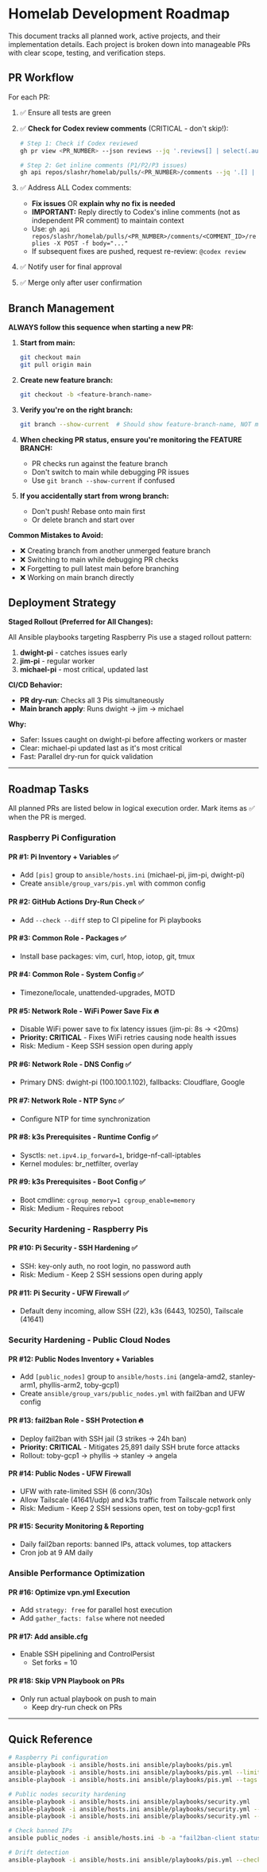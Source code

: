 # Homelab Development Roadmap

This document tracks all planned work, active projects, and their implementation details.
Each project is broken down into manageable PRs with clear scope, testing, and verification steps.

## PR Workflow

For each PR:

1. ✅ Ensure all tests are green

2. ✅ **Check for Codex review comments** (CRITICAL - don't skip!):

   ```bash
   # Step 1: Check if Codex reviewed
   gh pr view <PR_NUMBER> --json reviews --jq '.reviews[] | select(.author.login == "chatgpt-codex-connector") | {state: .state}'

   # Step 2: Get inline comments (P1/P2/P3 issues)
   gh api repos/slashr/homelab/pulls/<PR_NUMBER>/comments --jq '.[] | {id: .id, author: .user.login, path: .path, line: .line, body: .body}'
   ```

3. ✅ Address ALL Codex comments:
   - **Fix issues** OR **explain why no fix is needed**
   - **IMPORTANT:** Reply directly to Codex's inline comments (not as independent PR comment) to maintain context
   - Use: `gh api repos/slashr/homelab/pulls/<PR_NUMBER>/comments/<COMMENT_ID>/replies -X POST -f body="..."`
   - If subsequent fixes are pushed, request re-review: `@codex review`

4. ✅ Notify user for final approval

5. ✅ Merge only after user confirmation

## Branch Management

**ALWAYS follow this sequence when starting a new PR:**

1. **Start from main:**

   ```bash
   git checkout main
   git pull origin main
   ```

2. **Create new feature branch:**

   ```bash
   git checkout -b <feature-branch-name>
   ```

3. **Verify you're on the right branch:**

   ```bash
   git branch --show-current  # Should show feature-branch-name, NOT main
   ```

4. **When checking PR status, ensure you're monitoring the FEATURE BRANCH:**
   - PR checks run against the feature branch
   - Don't switch to main while debugging PR issues
   - Use `git branch --show-current` if confused

5. **If you accidentally start from wrong branch:**
   - Don't push! Rebase onto main first
   - Or delete branch and start over

**Common Mistakes to Avoid:**

- ❌ Creating branch from another unmerged feature branch
- ❌ Switching to main while debugging PR checks
- ❌ Forgetting to pull latest main before branching
- ❌ Working on main branch directly

## Deployment Strategy

**Staged Rollout (Preferred for All Changes):**

All Ansible playbooks targeting Raspberry Pis use a staged rollout pattern:

1. **dwight-pi** - catches issues early
2. **jim-pi** - regular worker
3. **michael-pi** - most critical, updated last

**CI/CD Behavior:**

- **PR dry-run**: Checks all 3 Pis simultaneously
- **Main branch apply**: Runs dwight → jim → michael

**Why:**

- Safer: Issues caught on dwight-pi before affecting workers or master
- Clear: michael-pi updated last as it's most critical
- Fast: Parallel dry-run for quick validation

---

## Roadmap Tasks

All planned PRs are listed below in logical execution order. Mark items as ✅ when the PR is merged.

### Raspberry Pi Configuration

#### PR #1: Pi Inventory + Variables ✅
- Add `[pis]` group to `ansible/hosts.ini` (michael-pi, jim-pi, dwight-pi)
- Create `ansible/group_vars/pis.yml` with common config

#### PR #2: GitHub Actions Dry-Run Check ✅
- Add `--check --diff` step to CI pipeline for Pi playbooks

#### PR #3: Common Role - Packages ✅
- Install base packages: vim, curl, htop, iotop, git, tmux

#### PR #4: Common Role - System Config ✅
- Timezone/locale, unattended-upgrades, MOTD

#### PR #5: Network Role - WiFi Power Save Fix 🔥
- Disable WiFi power save to fix latency issues (jim-pi: 8s → <20ms)
- **Priority: CRITICAL** - Fixes WiFi retries causing node health issues
- Risk: Medium - Keep SSH session open during apply

#### PR #6: Network Role - DNS Config ✅
- Primary DNS: dwight-pi (100.100.1.102), fallbacks: Cloudflare, Google

#### PR #7: Network Role - NTP Sync ✅
- Configure NTP for time synchronization

#### PR #8: k3s Prerequisites - Runtime Config ✅
- Sysctls: `net.ipv4.ip_forward=1`, bridge-nf-call-iptables
- Kernel modules: br_netfilter, overlay

#### PR #9: k3s Prerequisites - Boot Config ✅
- Boot cmdline: `cgroup_memory=1 cgroup_enable=memory`
- Risk: Medium - Requires reboot

### Security Hardening - Raspberry Pis

#### PR #10: Pi Security - SSH Hardening ✅
- SSH: key-only auth, no root login, no password auth
- Risk: Medium - Keep 2 SSH sessions open during apply

#### PR #11: Pi Security - UFW Firewall ✅
- Default deny incoming, allow SSH (22), k3s (6443, 10250), Tailscale (41641)

### Security Hardening - Public Cloud Nodes

#### PR #12: Public Nodes Inventory + Variables
- Add `[public_nodes]` group to `ansible/hosts.ini` (angela-amd2, stanley-arm1, phyllis-arm2, toby-gcp1)
- Create `ansible/group_vars/public_nodes.yml` with fail2ban and UFW config

#### PR #13: fail2ban Role - SSH Protection 🔥
- Deploy fail2ban with SSH jail (3 strikes → 24h ban)
- **Priority: CRITICAL** - Mitigates 25,891 daily SSH brute force attacks
- Rollout: toby-gcp1 → phyllis → stanley → angela

#### PR #14: Public Nodes - UFW Firewall
- UFW with rate-limited SSH (6 conn/30s)
- Allow Tailscale (41641/udp) and k3s traffic from Tailscale network only
- Risk: Medium - Keep 2 SSH sessions open, test on toby-gcp1 first

#### PR #15: Security Monitoring & Reporting
- Daily fail2ban reports: banned IPs, attack volumes, top attackers
- Cron job at 9 AM daily

### Ansible Performance Optimization

#### PR #16: Optimize vpn.yml Execution
- Add `strategy: free` for parallel host execution
- Add `gather_facts: false` where not needed

#### PR #17: Add ansible.cfg
- Enable SSH pipelining and ControlPersist
   - Set forks = 10

#### PR #18: Skip VPN Playbook on PRs
- Only run actual playbook on push to main
   - Keep dry-run check on PRs

---

## Quick Reference

```bash
# Raspberry Pi configuration
ansible-playbook -i ansible/hosts.ini ansible/playbooks/pis.yml
ansible-playbook -i ansible/hosts.ini ansible/playbooks/pis.yml --limit jim-pi
ansible-playbook -i ansible/hosts.ini ansible/playbooks/pis.yml --tags wifi

# Public nodes security hardening
ansible-playbook -i ansible/hosts.ini ansible/playbooks/security.yml
ansible-playbook -i ansible/hosts.ini ansible/playbooks/security.yml --limit toby-gcp1
ansible-playbook -i ansible/hosts.ini ansible/playbooks/security.yml --tags fail2ban

# Check banned IPs
ansible public_nodes -i ansible/hosts.ini -b -a "fail2ban-client status sshd"

# Drift detection
ansible-playbook -i ansible/hosts.ini ansible/playbooks/pis.yml --check --diff
```
